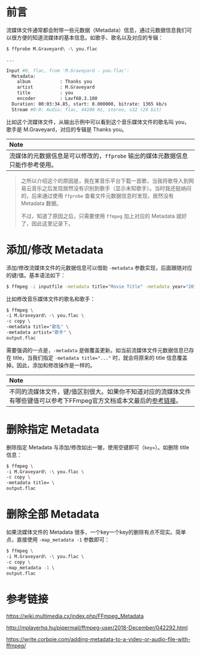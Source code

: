 # 前言

流媒体文件通常都会附带一些元数据（Metadata）信息，通过元数据信息我们可以很方便的知道流媒体的基本信息。如歌手、歌名以及对应的专辑：

```bash
$ ffprobe M.Graveyard\ -\ you.flac

...

Input #0, flac, from 'M.Graveyard - you.flac':
  Metadata:
    album           : Thanks you
    artist          : M.Graveyard
    title           : you
    encoder         : Lavf60.3.100
  Duration: 00:03:34.85, start: 0.000000, bitrate: 1365 kb/s
  Stream #0:0: Audio: flac, 44100 Hz, stereo, s32 (24 bit)
```

比如这个流媒体文件，从输出示例中可以看到这个音乐媒体文件的歌名叫 you，歌手是 M.Graveyard，对应的专辑是 Thanks you。

|**Note**|
|:-------|
|流媒体的元数据信息是可以修改的，`ffprobe` 输出的媒体元数据信息只能作参考使用。|

> 之所以介绍这个的原因是，我在某音乐平台下载一首歌，当我将歌导入到网易云音乐之后发现居然没有识别到歌手（显示未知歌手）。当时我还挺纳闷的，后来通过使用 `ffprobe` 查看文件元数据信息时发现，居然没有 Metadata 数据。
>
> 不过，知道了原因之后，只需要使用 `ffmpeg` 加上对应的 Metadata 就好了，因此这里记录下。

# 添加/修改 Metadata

添加/修改流媒体文件的元数据信息可以借助 `-metadata` 参数实现，后面跟随对应的键/值。基本语法如下：

```bash
$ ffmpeg -i inputfile -metadata title="Movie Title" -metadata year="2010" outputfile
```

比如修改音乐媒体文件的歌名和歌手：

```bash
$ ffmpeg \
-i M.Graveyard\ -\ you.flac \
-c copy \
-metadata title="歌名" \
-metadata artist="歌手" \
output.flac
```

需要强调的一点是，`-metadata` 是做覆盖更新。如当前流媒体文件元数据信息已存在 title，当我们指定 `-metadata title="..."` 时，就会将原来的 title 信息覆盖掉。因此，添加和修改操作是一样的。

|**Note**|
|:-------|
|不同的流媒体文件，键/值区别很大。如果你不知道对应的流媒体文件有哪些键值可以参考下FFmpeg官方文档或本文最后的[参考链接](#参考链接)。|

# 删除指定 Metadata

删除指定 Metadata 与添加/修改如出一辙，使用空键即可（`key=`）。如删除 title 信息：

```bash
$ ffmpeg \
-i M.Graveyard\ -\ you.flac \
-c copy \
-metadata title= \
output.flac
```

# 删除全部 Metadata

如果流媒体文件的 Metadata 很多，一个key一个key的删除有点不现实。简单点，直接使用 `-map_metadata -1` 参数即可：

```bash
$ ffmpeg \
-i M.Graveyard\ -\ you.flac \
-c copy \
-map_metadata -1 \
output.flac
```

# 参考链接

https://wiki.multimedia.cx/index.php/FFmpeg_Metadata

http://mplayerhq.hu/pipermail/ffmpeg-user/2018-December/042292.html

https://write.corbpie.com/adding-metadata-to-a-video-or-audio-file-with-ffmpeg/